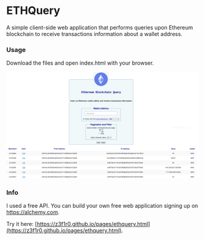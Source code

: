 # ETHQuery
A simple client-side web application that performs queries upon Ethereum blockchain to receive transactions information about a wallet address.

### Usage
Download the files and open index.html with your browser.

![Alt text](./ETHQuery.png?raw=true "Optional Title")

### Info
I used a free API. You can build your own free web application signing up on https://alchemy.com.

Try it here: [https://z3f1r0.github.io/pages/ethquery.html](https://z3f1r0.github.io/pages/ethquery.html).
